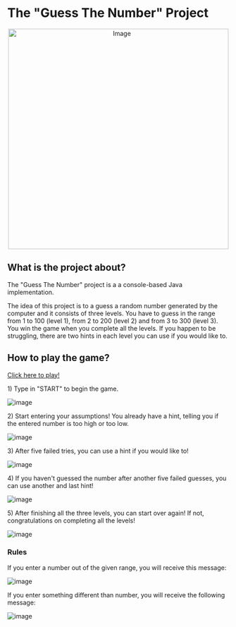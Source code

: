# The "Guess The Number" Project
<p align="center">
<img alt="Image" width="500px" height="500px" src="https://m.media-amazon.com/images/I/61BRwWBPKfL.png">
</p>

## What is the project about?
<p>The "Guess The Number" project is a a console-based Java implementation. </p>


<p>The idea of this project is to a guess a random number generated by the computer and it consists of three levels.
    You have to guess in the range from 1 to 100 (level 1), from 2 to 200 (level 2) and from 3 to 300 (level 3). You win
    the game when you complete all the levels. If you happen to be struggling, there are two hints in each level you can
    use if you would like to.</p>


## How to play the game?
[Click here to play!](Project_GuessTheNumber.java)

<p>1) Type in "START" to begin the game.</p>

![image](https://github.com/angelinakumanova/SoftwareEngineering-SoftUni/assets/136862552/3dcdb920-e1db-420c-b38c-4fa3fbe4a4b6)

<p>2) Start entering your assumptions! You already have a hint, telling you if the entered number is too high or too low.</p>

![image](https://github.com/angelinakumanova/SoftwareEngineering-SoftUni/assets/136862552/f3431f4b-16fb-419a-be9b-748cd7820b8c)

<p>3) After five failed tries, you can use a hint if you would like to!</p>

![image](https://github.com/angelinakumanova/SoftwareEngineering-SoftUni/assets/136862552/30e59c22-99fc-4b1d-9ab6-bdaa60515ba9)

<p>4) If you haven't guessed the number after another five failed guesses, you can use another and last hint!</p>

![image](https://github.com/angelinakumanova/SoftwareEngineering-SoftUni/assets/136862552/6aa850e2-2bda-46c4-a99f-f1bf8d863660)

<p>5) After finishing all the three levels, you can start over again! If not, congratulations on completing all the levels!</p>

![image](https://github.com/angelinakumanova/SoftwareEngineering-SoftUni/assets/136862552/714b4aba-ee85-4677-8a5b-d8ec6fa95c4b)




### Rules
<p>If you enter a number out of the given range, you will receive this message: </p>

![image](https://github.com/angelinakumanova/SoftwareEngineering-SoftUni/assets/136862552/a0568dc4-3375-49cd-92b9-3b09c5bab787)

<p>If you enter something different than number, you will receive the following message: </p>

![image](https://github.com/angelinakumanova/SoftwareEngineering-SoftUni/assets/136862552/75204782-7653-41ff-b6c3-f34c72df75fa)


